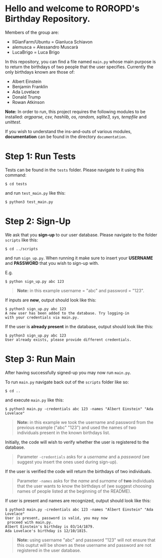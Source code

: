 # Hello and welcome to ROROPD's Birthday Repository.

Members of the group are:
- IlGianFarm/Ubuntu = Gianluca Schiavon
- alemusca = Alessandro Muscarà
- LucaBrigo = Luca Brigo

In this repository, you can find a file named ```main.py``` whose main purpose is to return the birthdays of two people that the user specifies.
Currently the only birthdays known are those of:
- Albert Einstein
- Benjamin Franklin
- Ada Lovelace
- Donald Trump
- Rowan Atkinson

**Note:** In order to run, this project requires the following modules to be installed: *argparse, csv, hashlib, os, random, sqlite3, sys, tempfile* and *unittest*.

If you wish to understand the ins-and-outs of various modules, **documentation** can be found in the directory ```documentation```.


# Step 1: Run Tests
Tests can be found in the ```tests``` folder.
Please navigate to it using this command:
```
$ cd tests
```
and run ```test_main.py``` like this:
```
$ python3 test_main.py
```


# Step 2: Sign-Up
We ask that you **sign-up** to our user database.
Please navigate to the folder ```scripts``` like this:
```
$ cd ../scripts
```
and run ```sign_up.py```.
When running it make sure to insert your **USERNAME** and **PASSWORD** that you wish to sign-up with.

E.g.
```
$ python sign_up.py abc 123
```
> **Note:** in this example username = "abc" and password = "123".

If inputs are **new**, output should look like this:
```
$ python3 sign_up.py abc 123
A new user has been added to the database. Try logging-in
with your credentials via main.py. 
```

If the user is **already present** in the database, output should look like this:
```
$ python3 sign_up.py abc 123
User already exists, please provide different credentials.
```


# Step 3: Run Main
After having successfully signed-up you may now run ```main.py```.

To run ```main.py``` navigate back out of the ```scripts``` folder like so:
```
$ cd ..
```
and execute ```main.py``` like this:
```
$ python3 main.py -credentials abc 123 -names "Albert Einstein" "Ada Lovelace"
```
> **Note:** in this example we took the username and password from the previous example ("abc" "123") and used the names of two individuals present in the known birthdays list.

Initially, the code will wish to verify whether the user is registered to the database.
> Parameter ```-credentials``` asks for a *username* and a *password* (we suggest you insert the ones used during sign-up).

If the user is verified the code will return the birthdays of two individuals.
> Parameter ```-names``` asks for the *name* and *surname* of **two** individuals that the user wants to know the birthdays of (we suggest choosing names of people listed at the beginning of the README).

If user is present and names are recognized, output should look like this:
```
$ python3 main.py -credentials abc 123 -names "Albert Einstein" "Ada Lovelace"
User is present, password is valid, you may now
 proceed with main.py.
Albert Einstein's birthday is 03/14/1879.
Ada Lovelace's birthday is 12/10/1815.
```
> **Note:** using username "abc" and password "123" will not ensure that this ouptut will be shown as these username and password are not registered in the user database.
